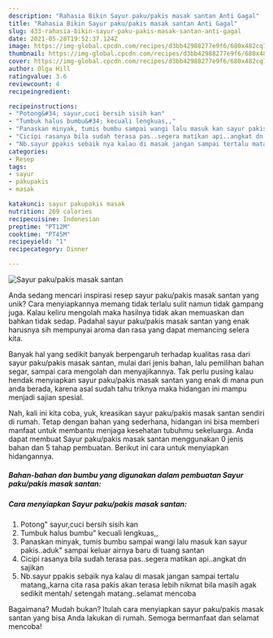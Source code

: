 ```yaml
---
description: "Rahasia Bikin Sayur paku/pakis masak santan Anti Gagal"
title: "Rahasia Bikin Sayur paku/pakis masak santan Anti Gagal"
slug: 433-rahasia-bikin-sayur-paku-pakis-masak-santan-anti-gagal
date: 2021-05-28T19:52:37.124Z
image: https://img-global.cpcdn.com/recipes/d3bb42988277e9f6/680x482cq70/sayur-pakupakis-masak-santan-foto-resep-utama.jpg
thumbnail: https://img-global.cpcdn.com/recipes/d3bb42988277e9f6/680x482cq70/sayur-pakupakis-masak-santan-foto-resep-utama.jpg
cover: https://img-global.cpcdn.com/recipes/d3bb42988277e9f6/680x482cq70/sayur-pakupakis-masak-santan-foto-resep-utama.jpg
author: Olga Hill
ratingvalue: 3.6
reviewcount: 4
recipeingredient:

recipeinstructions:
- "Potong&#34; sayur,cuci bersih sisih kan"
- "Tumbuk halus bumbu&#34; kecuali lengkuas,,"
- "Panaskan minyak, tumis bumbu sampai wangi lalu masuk kan sayur pakis..aduk&#34; sampai keluar airnya baru di tuang santan"
- "Cicipi rasanya bila sudah terasa pas..segera matikan api..angkat dn sajikan"
- "Nb.sayur ppakis sebaik nya kalau di masak jangan sampai tertalu matang,,karna cita rasa pakis akan terasa lebih nikmat bila masih agak sedikit mentah/ setengah matang..selamat mencoba"
categories:
- Resep
tags:
- sayur
- pakupakis
- masak

katakunci: sayur pakupakis masak 
nutrition: 269 calories
recipecuisine: Indonesian
preptime: "PT12M"
cooktime: "PT45M"
recipeyield: "1"
recipecategory: Dinner

---
```



![Sayur paku/pakis masak santan](https://img-global.cpcdn.com/recipes/d3bb42988277e9f6/680x482cq70/sayur-pakupakis-masak-santan-foto-resep-utama.jpg)

Anda sedang mencari inspirasi resep sayur paku/pakis masak santan yang unik? Cara menyiapkannya memang tidak terlalu sulit namun tidak gampang juga. Kalau keliru mengolah maka hasilnya tidak akan memuaskan dan bahkan tidak sedap. Padahal sayur paku/pakis masak santan yang enak harusnya sih mempunyai aroma dan rasa yang dapat memancing selera kita.

Banyak hal yang sedikit banyak berpengaruh terhadap kualitas rasa dari sayur paku/pakis masak santan, mulai dari jenis bahan, lalu pemilihan bahan segar, sampai cara mengolah dan menyajikannya. Tak perlu pusing kalau hendak menyiapkan sayur paku/pakis masak santan yang enak di mana pun anda berada, karena asal sudah tahu triknya maka hidangan ini mampu menjadi sajian spesial.




Nah, kali ini kita coba, yuk, kreasikan sayur paku/pakis masak santan sendiri di rumah. Tetap dengan bahan yang sederhana, hidangan ini bisa memberi manfaat untuk membantu menjaga kesehatan tubuhmu sekeluarga. Anda dapat membuat Sayur paku/pakis masak santan menggunakan 0 jenis bahan dan 5 tahap pembuatan. Berikut ini cara untuk menyiapkan hidangannya.

<!--inarticleads1-->

##### Bahan-bahan dan bumbu yang digunakan dalam pembuatan Sayur paku/pakis masak santan:





<!--inarticleads2-->

##### Cara menyiapkan Sayur paku/pakis masak santan:

1. Potong&#34; sayur,cuci bersih sisih kan
1. Tumbuk halus bumbu&#34; kecuali lengkuas,,
1. Panaskan minyak, tumis bumbu sampai wangi lalu masuk kan sayur pakis..aduk&#34; sampai keluar airnya baru di tuang santan
1. Cicipi rasanya bila sudah terasa pas..segera matikan api..angkat dn sajikan
1. Nb.sayur ppakis sebaik nya kalau di masak jangan sampai tertalu matang,,karna cita rasa pakis akan terasa lebih nikmat bila masih agak sedikit mentah/ setengah matang..selamat mencoba




Bagaimana? Mudah bukan? Itulah cara menyiapkan sayur paku/pakis masak santan yang bisa Anda lakukan di rumah. Semoga bermanfaat dan selamat mencoba!
